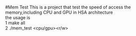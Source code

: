 #Mem Test
This is a project that test the speed of access the memory,including CPU and GPU in HSA architecture</br>
the usage is</br> 
1 make all</br>
2 ./mem_test <cpu/gpu><r/w><the memory size  MB></br>
